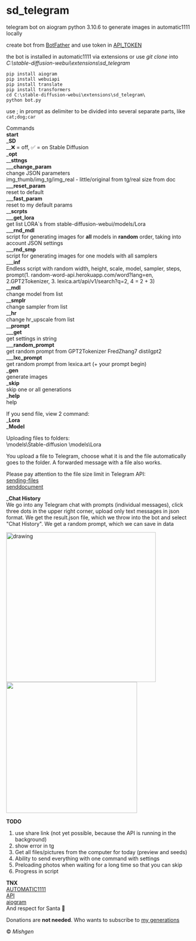 # sd_telegram
telegram bot on aiogram python 3.10.6 to generate images in automatic1111 locally

create bot from [BotFather](https://t.me/BotFather) and use token in [API_TOKEN](https://github.com/amputator84/sd_telegram/blob/master/bot.py#L32)

the bot is installed in automatic1111 via extensions or use _git clone_ into _C:\stable-diffusion-webui\extensions\sd_telegram_

```
pip install aiogram  
pip install webuiapi  
pip install translate  
pip install transformers  
cd C:\stable-diffusion-webui\extensions\sd_telegram\  
python bot.py
``````

use ; in prompt as delimiter to be divided into several separate parts, like ```cat;dog;car```

Commands  
**start**  
_**SD**  
__❌ = off, ✅ = on Stable Diffusion  
_**opt**  
__**sttngs**  
___**change_param**  
change JSON parameters  
img_thumb/img_tg/img_real - little/original from tg/real size from doc  
___**reset_param**  
reset to default  
___**fast_param**  
reset to my default params    
__**scrpts**  
___**get_lora**  
get list LORA`s from stable-diffusion-webui/models/Lora  
___**rnd_mdl**  
script for generating images for **all** models in **random** order, taking into account JSON settings  
___**rnd_smp**  
script for generating images for one models with all samplers  
___**inf**  
Endless script with random width, height, scale, model, sampler, steps, prompt(1. random-word-api.herokuapp.com/word?lang=en, 2.GPT2Tokenizer, 3. lexica.art/api/v1/search?q=2, 4 = 2 + 3)  
__**mdl**  
change model from list  
__**smplr**  
change sampler from list  
__**hr**  
change hr_upscale from list  
__**prompt**  
___**get**  
get settings in string  
___**random_prompt**  
get random prompt from GPT2Tokenizer FredZhang7 distilgpt2    
___**lxc_prompt**  
get random prompt from lexica.art (+ your prompt begin)  
_**gen**  
generate images  
_**skip**  
skip one or all generations  
_**help**  
help  

If you send file, view 2 command:  
_**Lora**  
_**Model**  

Uploading files to folders:  
\models\Stable-diffusion
\models\Lora

You upload a file to Telegram, choose what it is and the file automatically goes to the folder.
A forwarded message with a file also works.

Please pay attention to the file size limit in Telegram API:  
[sending-files](https://core.telegram.org/bots/api#sending-files)  
[senddocument](https://core.telegram.org/bots/api#senddocument)

_**Chat History**  
We go into any Telegram chat with prompts (individual messages), click three dots in the upper right corner, upload only text messages in json format. We get the result.json file, which we throw into the bot and select "Chat History". We get a random prompt, which we can save in data  

<img src="https://raw.githubusercontent.com/partyfind/sd_bot/master/trash/photo_2023-06-22_15-29-24.jpg" alt="drawing" width="400"/>
<img src="https://raw.githubusercontent.com/partyfind/sd_bot/master/trash/photo_2023-06-22_15-29-27.jpg" width="350"/>

**TODO**  
1. use share link (not yet possible, because the API is running in the background)  
2. show error in tg  
3. Get all files/pictures from the computer for today (preview and seeds)
4. Ability to send everything with one command with settings
5. Preloading photos when waiting for a long time so that you can skip
6. Progress in script

**TNX**  
[AUTOMATIC1111](https://github.com/AUTOMATIC1111/stable-diffusion-webui)  
[API](https://github.com/mix1009/sdwebuiapi)  
[aiogram](https://docs.aiogram.dev/en/latest/)  
And respect for Santa 🎅

Donations are **not needed**. Who wants to subscribe to [my generations](https://t.me/mishgenai)
  
© _Mishgen_